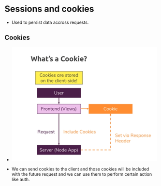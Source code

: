 # Sessions and cookies 

* Used to persist data accross requests.

## Cookies 

* ![](2022-05-11-14-58-06.png)

* We can send cookies to the client and those cookies will be included with the future request and we can use them to perform certain action like auth.